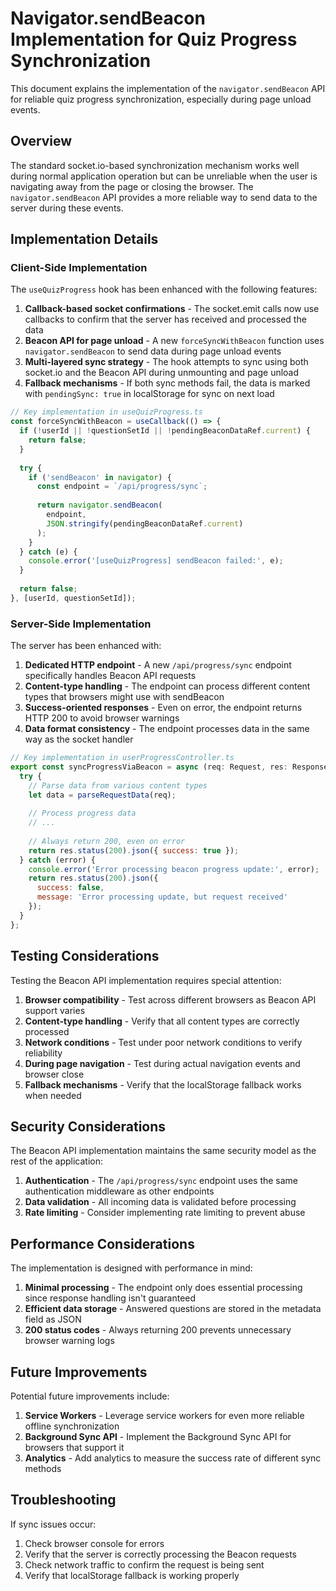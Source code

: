 # Navigator.sendBeacon Implementation for Quiz Progress Synchronization

This document explains the implementation of the `navigator.sendBeacon` API for reliable quiz progress synchronization, especially during page unload events.

## Overview

The standard socket.io-based synchronization mechanism works well during normal application operation but can be unreliable when the user is navigating away from the page or closing the browser. The `navigator.sendBeacon` API provides a more reliable way to send data to the server during these events.

## Implementation Details

### Client-Side Implementation

The `useQuizProgress` hook has been enhanced with the following features:

1. **Callback-based socket confirmations** - The socket.emit calls now use callbacks to confirm that the server has received and processed the data
2. **Beacon API for page unload** - A new `forceSyncWithBeacon` function uses `navigator.sendBeacon` to send data during page unload events
3. **Multi-layered sync strategy** - The hook attempts to sync using both socket.io and the Beacon API during unmounting and page unload
4. **Fallback mechanisms** - If both sync methods fail, the data is marked with `pendingSync: true` in localStorage for sync on next load

```javascript
// Key implementation in useQuizProgress.ts
const forceSyncWithBeacon = useCallback(() => {
  if (!userId || !questionSetId || !pendingBeaconDataRef.current) {
    return false;
  }
  
  try {
    if ('sendBeacon' in navigator) {
      const endpoint = `/api/progress/sync`;
      
      return navigator.sendBeacon(
        endpoint,
        JSON.stringify(pendingBeaconDataRef.current)
      );
    }
  } catch (e) {
    console.error('[useQuizProgress] sendBeacon failed:', e);
  }
  
  return false;
}, [userId, questionSetId]);
```

### Server-Side Implementation

The server has been enhanced with:

1. **Dedicated HTTP endpoint** - A new `/api/progress/sync` endpoint specifically handles Beacon API requests
2. **Content-type handling** - The endpoint can process different content types that browsers might use with sendBeacon
3. **Success-oriented responses** - Even on error, the endpoint returns HTTP 200 to avoid browser warnings
4. **Data format consistency** - The endpoint processes data in the same way as the socket handler

```javascript
// Key implementation in userProgressController.ts
export const syncProgressViaBeacon = async (req: Request, res: Response) => {
  try {
    // Parse data from various content types
    let data = parseRequestData(req);
    
    // Process progress data
    // ...
    
    // Always return 200, even on error
    return res.status(200).json({ success: true });
  } catch (error) {
    console.error('Error processing beacon progress update:', error);
    return res.status(200).json({
      success: false,
      message: 'Error processing update, but request received'
    });
  }
};
```

## Testing Considerations

Testing the Beacon API implementation requires special attention:

1. **Browser compatibility** - Test across different browsers as Beacon API support varies
2. **Content-type handling** - Verify that all content types are correctly processed
3. **Network conditions** - Test under poor network conditions to verify reliability
4. **During page navigation** - Test during actual navigation events and browser close
5. **Fallback mechanisms** - Verify that the localStorage fallback works when needed

## Security Considerations

The Beacon API implementation maintains the same security model as the rest of the application:

1. **Authentication** - The `/api/progress/sync` endpoint uses the same authentication middleware as other endpoints
2. **Data validation** - All incoming data is validated before processing
3. **Rate limiting** - Consider implementing rate limiting to prevent abuse

## Performance Considerations

The implementation is designed with performance in mind:

1. **Minimal processing** - The endpoint only does essential processing since response handling isn't guaranteed
2. **Efficient data storage** - Answered questions are stored in the metadata field as JSON
3. **200 status codes** - Always returning 200 prevents unnecessary browser warning logs

## Future Improvements

Potential future improvements include:

1. **Service Workers** - Leverage service workers for even more reliable offline synchronization
2. **Background Sync API** - Implement the Background Sync API for browsers that support it
3. **Analytics** - Add analytics to measure the success rate of different sync methods

## Troubleshooting

If sync issues occur:

1. Check browser console for errors
2. Verify that the server is correctly processing the Beacon requests
3. Check network traffic to confirm the request is being sent
4. Verify that localStorage fallback is working properly 